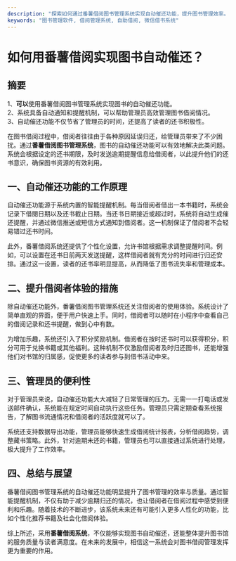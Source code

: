 ```yaml
---
description: "探索如何通过番薯借阅图书管理系统实现自动催还功能，提升图书管理效率。"
keywords: "图书管理软件, 借阅管理系统, 自助借阅, 微信借书系统"
---
```

# 如何用番薯借阅实现图书自动催还？

## 摘要

1、**可以**使用番薯借阅图书管理系统实现图书的自动催还功能。  
2、系统具备自动通知和提醒机制，可以帮助管理员高效管理图书借阅情况。  
3、自动催还功能不仅节省了管理员的时间，还提高了读者的还书积极性。

在图书借阅过程中，借阅者往往由于各种原因延误归还，给管理员带来了不少困扰。通过**番薯借阅图书管理系统**，图书的自动催还功能可以有效地解决此类问题。系统会根据设定的还书期限，及时发送逾期提醒信息给借阅者，以此提升他们的还书意识，确保图书资源的有效利用。

## 一、自动催还功能的工作原理

自动催还功能源于系统内置的智能提醒机制。每当借阅者借出一本书籍时，系统会记录下借閱日期以及还书截止日期。当还书日期接近或超过时，系统将自动生成催还提醒，并通过微信推送或短信方式通知到借阅者。这一机制保证了借阅者不会轻易错过还书时间。

此外，番薯借阅系统还提供了个性化设置，允许书馆根据需求调整提醒时间。例如，可以设置在还书日前两天发送提醒，这样借阅者就有充分的时间进行归还安排。通过这一设置，读者的还书率明显提高，从而降低了图书流失率和管理成本。

## 二、提升借阅者体验的措施

除自动催还功能外，番薯借阅图书管理系统还关注借阅者的使用体验。系统设计了简单直观的界面，便于用户快速上手。同时，借阅者可以随时在小程序中查看自己的借阅记录和还书提醒，做到心中有数。

为增加乐趣，系统还引入了积分奖励机制。借阅者在按时还书时可以获得积分，积分可用于兑换书籍或其他福利。这种机制不仅激励借阅者及时归还图书，还能增强他们对书馆的归属感，促使更多的读者参与到借书活动中来。

## 三、管理员的便利性

对于管理员来说，自动催还功能大大减轻了日常管理的压力。无需一一打电话或发送邮件确认，系统能在规定时间自动执行这些任务。管理员只需定期查看系统报告，了解图书流通情况和借阅者的活跃度就可以了。

系统还支持数据导出功能，管理员能够快速生成借阅统计报表，分析借阅趋势，调整藏书策略。此外，针对逾期未还的书籍，管理员也可以直接通过系统进行处理，极大提升了工作效率。

## 四、总结与展望

番薯借阅图书管理系统的自动催还功能明显提升了图书管理的效率与质量。通过智能提醒机制，不仅有助于减少逾期归还的情况，也让借阅者在借阅过程中感受到便利和乐趣。随着技术的不断进步，该系统未来还有可能引入更多人性化的功能，比如个性化推荐书籍及社会化借阅体验。

综上所述，采用**番薯借阅系统**，不仅能够实现图书自动催还，还能整体提升图书馆的服务质量与读者满意度。在未来的发展中，相信这一系统会对图书借阅管理发挥更为重要的作用。
